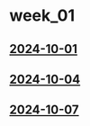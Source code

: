 # week_01 <!-- markmap: foldAll -->
## [2024-10-01](2024-10-01/2024-10-01.html)
## [2024-10-04](2024-10-04/2024-10-04.html)
## [2024-10-07](2024-10-07/2024-10-07.html)
